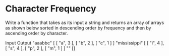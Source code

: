 # Character Frequency

Write a function that takes as its input a string and returns an array of arrays as shown below sorted in descending order by frequency and then by ascending order by character.

Input           Output
"aaabbc"        [ [ "a", 3 ], [ "b", 2 ], [ "c", 1 ] ]
"mississippi"   [ [ "i", 4 ], [ "s", 4 ], [ "p", 2 ], [ "m", 1 ] ]
""              []
